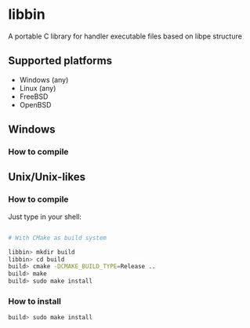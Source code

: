 # libbin

A portable C library for handler executable files based on libpe structure

## Supported platforms

- Windows (any)
- Linux (any)
- FreeBSD
- OpenBSD

## Windows

### How to compile

## Unix/Unix-likes

### How to compile

Just type in your shell:

~~~bash

# With CMake as build system

libbin> mkdir build
libbin> cd build
build> cmake -DCMAKE_BUILD_TYPE=Release ..
build> make
build> sudo make install
~~~

### How to install

~~~bash
build> sudo make install
~~~
